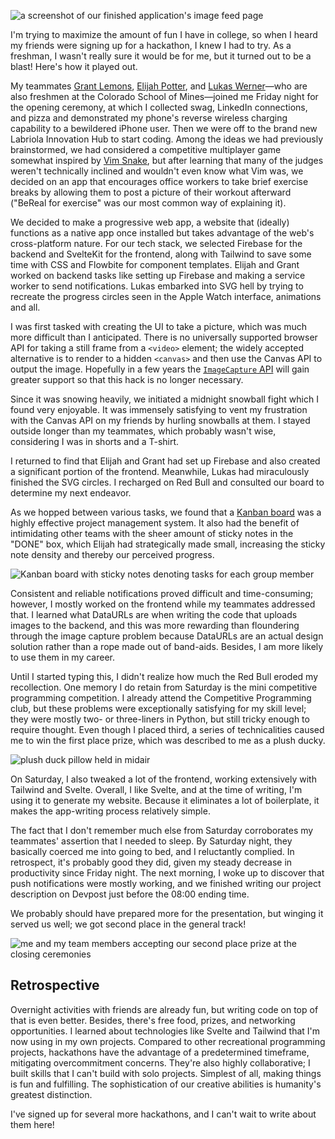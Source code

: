 ![a screenshot of our finished application's image feed page](blasterhacks_screenshot.avif "The feed page of our finished app.")

I'm trying to maximize the amount of fun I have in college, so when I heard my friends were signing up for a hackathon, I knew I had to try. As a freshman, I wasn't really sure it would be for me, but it turned out to be a blast! Here's how it played out.

My teammates [Grant Lemons](https://grantlemons.com/), [Elijah Potter](https://elijahpotter.dev/), and [Lukas Werner](https://lukaswerner.com/)—who are also freshmen at the Colorado School of Mines—joined me Friday night for the opening ceremony, at which I collected swag, LinkedIn connections, and pizza and demonstrated my phone's reverse wireless charging capability to a bewildered iPhone user. Then we were off to the brand new Labriola Innovation Hub to start coding. Among the ideas we had previously brainstormed, we had considered a competitive multiplayer game somewhat inspired by [Vim Snake](https://vimsnake.com/), but after learning that many of the judges weren't technically inclined and wouldn't even know what Vim was, we decided on an app that encourages office workers to take brief exercise breaks by allowing them to post a picture of their workout afterward ("BeReal for exercise" was our most common way of explaining it).

We decided to make a progressive web app, a website that (ideally) functions as a native app once installed but takes advantage of the web's cross-platform nature. For our tech stack, we selected Firebase for the backend and SvelteKit for the frontend, along with Tailwind to save some time with CSS and Flowbite for component templates. Elijah and Grant worked on backend tasks like setting up Firebase and making a service worker to send notifications. Lukas embarked into SVG hell by trying to recreate the progress circles seen in the Apple Watch interface, animations and all.

I was first tasked with creating the UI to take a picture, which was much more difficult than I anticipated. There is no universally supported browser API for taking a still frame from a `<video>` element; the widely accepted alternative is to render to a hidden `<canvas>` and then use the Canvas API to output the image. Hopefully in a few years the [`ImageCapture` API](https://developer.mozilla.org/en-US/docs/Web/API/ImageCapture) will gain greater support so that this hack is no longer necessary.

Since it was snowing heavily, we initiated a midnight snowball fight which I found very enjoyable. It was immensely satisfying to vent my frustration with the Canvas API on my friends by hurling snowballs at them. I stayed outside longer than my teammates, which probably wasn't wise, considering I was in shorts and a T-shirt.

I returned to find that Elijah and Grant had set up Firebase and also created a significant portion of the frontend. Meanwhile, Lukas had miraculously finished the SVG circles. I recharged on Red Bull and consulted our board to determine my next endeavor.

As we hopped between various tasks, we found that a [Kanban board](https://en.wikipedia.org/wiki/Kanban_board) was a highly effective project management system. It also had the benefit of intimidating other teams with the sheer amount of sticky notes in the "DONE" box, which Elijah had strategically made small, increasing the sticky note density and thereby our perceived progress.

![Kanban board with sticky notes denoting tasks for each group member](kanban.avif "By the end of the hackathon, our Kanban board made us look extremely productive.")

Consistent and reliable notifications proved difficult and time-consuming; however, I mostly worked on the frontend while my teammates addressed that. I learned what DataURLs are when writing the code that uploads images to the backend, and this was more rewarding than floundering through the image capture problem because DataURLs are an actual design solution rather than a rope made out of band-aids. Besides, I am more likely to use them in my career.

Until I started typing this, I didn't realize how much the Red Bull eroded my recollection. One memory I do retain from Saturday is the mini competitive programming competition. I already attend the Competitive Programming club, but these problems were exceptionally satisfying for my skill level; they were mostly two- or three-liners in Python, but still tricky enough to require thought. Even though I placed third, a series of technicalities caused me to win the first place prize, which was described to me as a plush ducky.

![plush duck pillow held in midair](duck.avif "I was not expecting to win this.")

On Saturday, I also tweaked a lot of the frontend, working extensively with Tailwind and Svelte. Overall, I like Svelte, and at the time of writing, I'm using it to generate my website. Because it eliminates a lot of boilerplate, it makes the app-writing process relatively simple.

The fact that I don't remember much else from Saturday corroborates my teammates' assertion that I needed to sleep. By Saturday night, they basically coerced me into going to bed, and I reluctantly complied. In retrospect, it's probably good they did, given my steady decrease in productivity since Friday night. The next morning, I woke up to discover that push notifications were mostly working, and we finished writing our project description on Devpost just before the 08:00 ending time.

We probably should have prepared more for the presentation, but winging it served us well; we got second place in the general track!

![me and my team members accepting our second place prize at the closing ceremonies](secondplace.avif "We all won bluetooth speakers! From left to right: me (Byron), Grant, Lukas, Elijah.")

## Retrospective

Overnight activities with friends are already fun, but writing code on top of that is even better. Besides, there's free food, prizes, and networking opportunities. I learned about technologies like Svelte and Tailwind that I'm now using in my own projects. Compared to other recreational programming projects, hackathons have the advantage of a predetermined timeframe, mitigating overcommitment concerns. They're also highly collaborative; I built skills that I can't build with solo projects. Simplest of all, making things is fun and fulfilling. The sophistication of our creative abilities is humanity's greatest distinction.

I've signed up for several more hackathons, and I can't wait to write about them here!

